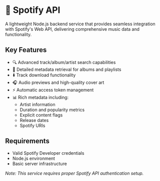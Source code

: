 # 🎵 Spotify API 

A lightweight Node.js backend service that provides seamless integration with Spotify's Web API, delivering comprehensive music data and functionality.

## Key Features

- 🔍 Advanced track/album/artist search capabilities
- 📂 Detailed metadata retrieval for albums and playlists
- ⬇️ Track download functionality
- 🎧 Audio previews and high-quality cover art
- ⚡ Automatic access token management
- 📊 Rich metadata including:
  - Artist information
  - Duration and popularity metrics
  - Explicit content flags
  - Release dates
  - Spotify URIs

## Requirements

- Valid Spotify Developer credentials
- Node.js environment
- Basic server infrastructure

*Note: This service requires proper Spotify API authentication setup.*
